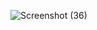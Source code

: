 ![Screenshot (36)](https://github.com/Reeti0210/Find-the-Age-of-a-person-in-days/assets/92968544/8f583f53-0c72-449b-a86c-c8d9308e386a)
